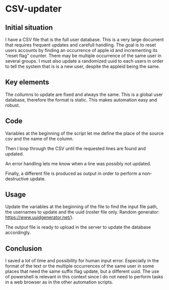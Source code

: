 # CSV-updater

## Initial situation

I have a CSV file that is the full user database. This is a very large document that requires frequent updates and carefull handling. The goal is to reset users accounts by finding an occurrence of apple id and incrementing its "reset flag" counter.
There may be multiple occurrence of the same user in several groups. I must also update a randomized uuid to each users in order to tell the system that is is a new user, despite the appleid being the same.

## Key elements

The collumns to update are fixed and always the same. This is a global user database, therefore the format is static. This makes automation easy and robust.

## Code

Variables at the beginning of the script let me define the place of the source csv and the name of the column.

Then I loop through the CSV until the requested lines are found and updated.

An error handling lets me know when a line was possibly not updated.

Finally, a different file is produced as output in order to perform a non-destructive update.

## Usage

Update the variables at the beginning of the file to find the input file path, the usernames to update and the uuid (roster file only. Random generator: https://www.uuidgenerator.net/).

The output file is ready to upload in the server to update the database accordingly.

## Conclusion

I saved a lot of time and possibility for human input error. Especially in the format of the text or the multiple occurrences of the same user in some places that need the same suffix flag update, but a different uuid.
The use of powershell is relevant in this context since I do not need to perform tasks in a web browser as in the other automation scripts.
